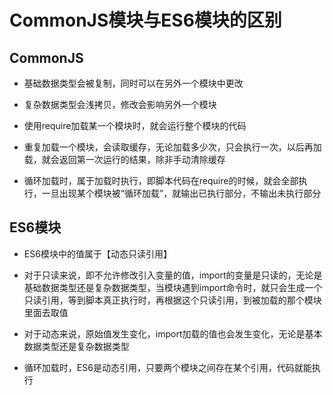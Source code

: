 # CommonJS模块与ES6模块的区别

## CommonJS

- 基础数据类型会被复制，同时可以在另外一个模块中更改

- 复杂数据类型会浅拷贝，修改会影响另外一个模块

- 使用require加载某一个模块时，就会运行整个模块的代码

- 重复加载一个模块，会读取缓存，无论加载多少次，只会执行一次，以后再加载，就会返回第一次运行的结果，除非手动清除缓存

- 循环加载时，属于加载时执行，即脚本代码在require的时候，就会全部执行，一旦出现某个模块被“循环加载”，就输出已执行部分，不输出未执行部分

## ES6模块

- ES6模块中的值属于【动态只读引用】

- 对于只读来说，即不允许修改引入变量的值，import的变量是只读的，无论是基础数据类型还是复杂数据类型，当模块遇到import命令时，就只会生成一个只读引用，等到脚本真正执行时，再根据这个只读引用，到被加载的那个模块里面去取值

- 对于动态来说，原始值发生变化，import加载的值也会发生变化，无论是基本数据类型还是复杂数据类型

- 循环加载时，ES6是动态引用，只要两个模块之间存在某个引用，代码就能执行

